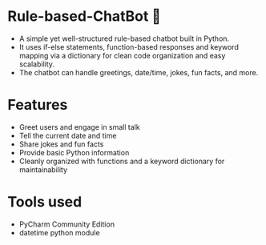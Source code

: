 # Rule-based-ChatBot 🤖
- A simple yet well-structured rule-based chatbot built in Python.
- It uses if-else statements, function-based responses and keyword mapping via a dictionary for clean code organization and easy scalability.
- The chatbot can handle greetings, date/time, jokes, fun facts, and more.

# Features
- Greet users and engage in small talk
- Tell the current date and time
- Share jokes and fun facts
- Provide basic Python information
- Cleanly organized with functions and a keyword dictionary for maintainability

# Tools used
- PyCharm Community Edition
- datetime python module
